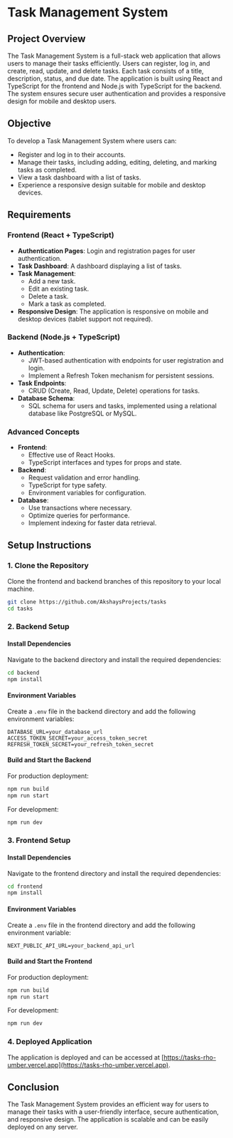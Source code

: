 # Task Management System

## Project Overview

The Task Management System is a full-stack web application that allows users to manage their tasks efficiently. Users can register, log in, and create, read, update, and delete tasks. Each task consists of a title, description, status, and due date. The application is built using React and TypeScript for the frontend and Node.js with TypeScript for the backend. The system ensures secure user authentication and provides a responsive design for mobile and desktop users.

## Objective

To develop a Task Management System where users can:

- Register and log in to their accounts.
- Manage their tasks, including adding, editing, deleting, and marking tasks as completed.
- View a task dashboard with a list of tasks.
- Experience a responsive design suitable for mobile and desktop devices.

## Requirements

### Frontend (React + TypeScript)

- **Authentication Pages**: Login and registration pages for user authentication.
- **Task Dashboard**: A dashboard displaying a list of tasks.
- **Task Management**:
  - Add a new task.
  - Edit an existing task.
  - Delete a task.
  - Mark a task as completed.
- **Responsive Design**: The application is responsive on mobile and desktop devices (tablet support not required).

### Backend (Node.js + TypeScript)

- **Authentication**:
  - JWT-based authentication with endpoints for user registration and login.
  - Implement a Refresh Token mechanism for persistent sessions.
- **Task Endpoints**:
  - CRUD (Create, Read, Update, Delete) operations for tasks.
- **Database Schema**:
  - SQL schema for users and tasks, implemented using a relational database like PostgreSQL or MySQL.

### Advanced Concepts

- **Frontend**:
  - Effective use of React Hooks.
  - TypeScript interfaces and types for props and state.
- **Backend**:
  - Request validation and error handling.
  - TypeScript for type safety.
  - Environment variables for configuration.
- **Database**:
  - Use transactions where necessary.
  - Optimize queries for performance.
  - Implement indexing for faster data retrieval.

## Setup Instructions

### 1. Clone the Repository

Clone the frontend and backend branches of this repository to your local machine.

```bash
git clone https://github.com/AkshaysProjects/tasks
cd tasks
```

### 2. Backend Setup

#### Install Dependencies

Navigate to the backend directory and install the required dependencies:

```bash
cd backend
npm install
```

#### Environment Variables

Create a `.env` file in the backend directory and add the following environment variables:

```plaintext
DATABASE_URL=your_database_url
ACCESS_TOKEN_SECRET=your_access_token_secret
REFRESH_TOKEN_SECRET=your_refresh_token_secret
```

#### Build and Start the Backend

For production deployment:

```bash
npm run build
npm run start
```

For development:

```bash
npm run dev
```

### 3. Frontend Setup

#### Install Dependencies

Navigate to the frontend directory and install the required dependencies:

```bash
cd frontend
npm install
```

#### Environment Variables

Create a `.env` file in the frontend directory and add the following environment variable:

```plaintext
NEXT_PUBLIC_API_URL=your_backend_api_url
```

#### Build and Start the Frontend

For production deployment:

```bash
npm run build
npm run start
```

For development:

```bash
npm run dev
```

### 4. Deployed Application

The application is deployed and can be accessed at [https://tasks-rho-umber.vercel.app](https://tasks-rho-umber.vercel.app).

## Conclusion

The Task Management System provides an efficient way for users to manage their tasks with a user-friendly interface, secure authentication, and responsive design. The application is scalable and can be easily deployed on any server.

